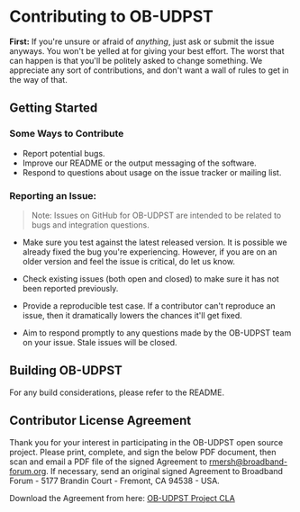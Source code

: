 # Contributing to OB-UDPST

**First:** If you're unsure or afraid of _anything_, just ask or submit the issue anyways. You won't be yelled at for giving your best effort.  The worst that can happen is that you'll be politely asked to change something. We appreciate any sort of contributions, and don't want a wall of rules to get in the way of that.

## Getting Started
### Some Ways to Contribute
* Report potential bugs.
* Improve our README or the output messaging of the software.
* Respond to questions about usage on the issue tracker or mailing list.

### Reporting an Issue:
>Note: Issues on GitHub for OB-UDPST are intended to be related to bugs and integration questions. 

* Make sure you test against the latest released version. It is possible we already fixed the bug you're experiencing. However, if you are on an older version and feel the issue is critical, do let us know.

* Check existing issues (both open and closed) to make sure it has not been reported previously.

* Provide a reproducible test case. If a contributor can't reproduce an issue, then it dramatically lowers the chances it'll get fixed.

* Aim to respond promptly to any questions made by the OB-UDPST team on your issue. Stale issues will be closed.

## Building OB-UDPST

For any build considerations, please refer to the README.

## Contributor License Agreement

Thank you for your interest in participating in the OB-UDPST open source project. Please print, complete, and sign the below PDF document, then scan and email a PDF file of the signed Agreement to [rmersh@broadband-forum.org](mailto:rmersh@broadband-forum.org). If necessary, send an original signed Agreement to Broadband Forum - 5177 Brandin Court - Fremont, CA 94538 - USA.

Download the Agreement from here: [OB-UDPST Project CLA](https://wiki.broadband-forum.org/pages/viewpage.action?pageId=95945137)
